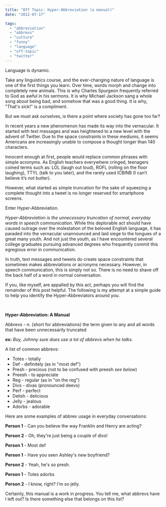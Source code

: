 ```yaml
---
title: "Off Topic: Hyper-Abbreviation (a manual)"
date: "2012-07-17"

tags: 
  - "abbreviation"
  - "abbrevs"
  - "culture"
  - "funny"
  - "language"
  - "off-topic"
  - "twitter"
---
```


Language is dynamic.

Take any linguistics course, and the ever-changing nature of language is one of the first things you learn. Over time, words morph and change into completely new animals. This is why Charles Spurgeon frequently referred to God as awful in his sermons. It is why Michael Jackson sang a whole song about being bad, and somehow that was a good thing. It is why, "That's sick!" is a compliment.

But we must ask ourselves, is there a point where society has gone too far?

In recent years a new phenomenon has made its way into the vernacular. It started with text messages and was heightened to a new level with the advent of Twitter. Due to the space constraints in these mediums, it seems Americans are increasingly unable to compose a thought longer than 140 characters.

Innocent enough at first, people would replace common phrases with simple acronyms. As English teachers everywhere cringed, teenagers coined terms such as: LOL (laugh out loud), ROFL (rolling on the floor laughing), TTYL (talk to you later), and the rarely used ICBINB (I can’t believe it’s not butter).

However, what started as simple truncation for the sake of squeezing a complete thought into a tweet is no longer reserved for smartphone screens.

Enter Hyper-Abbreviation.

_Hyper-Abbreviation is the unnecessary truncation of normal, everyday words in speech communication_. While this deplorable act should have caused outrage over the molestation of the beloved English language, it has paraded into the vernacular unannounced and laid siege to the tongues of a great many youth. And not just the youth, as I have encountered several college graduates pursuing advanced degrees who frequently commit this egregious error in communication.

In truth, text messages and tweets do create space constraints that sometimes makes abbreviations or acronyms necessary. However, in speech communication, this is simply not so. There is no need to shave off the back half of a word in normal conversation.

If you, like myself, are appalled by this act, perhaps you will find the remainder of this post helpful. The following is my attempt at a simple guide to help you identify the Hyper-Abbreviators around you.

 

**Hyper-Abbreviation: A Manual**

Abbrevs - n. (short for abbreviations) the term given to any and all words that have been unnecessarily truncated

**ex:** _Boy, Johnny sure does use a lot of abbrevs when he talks._

A list of common abbrevs:

- Totes - totally
- Def - definitely (as in "most def")
- Presh - precious (not to be confused with preesh _see below_)
- Preesh - to appreciate
- Reg - regular (as in "on the reg")
- Divs - divas (pronounced deevs)
- Perf - perfect
- Delish - delicious
- Jelly - jealous
- Adorbs - adorable

Here are some examples of abbrev usage in everyday conversations:

**Person 1** - Can you believe the way Franklin and Henry are acting?

**Person 2** - Oh, they're just being a couple of divs!

**Person 1** - Most def

**Person 1** - Have you seen Ashley's new boyfriend?

**Person 2** - Yeah, he's so presh.

**Person 1** - Totes adorbs

**Person 2** - I know, right? I'm so jelly.

Certainly, this manual is a work in progress. You tell me, what abbrevs have I left out? Is there something else that belongs on this list?
